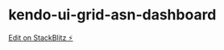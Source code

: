 # kendo-ui-grid-asn-dashboard

[Edit on StackBlitz ⚡️](https://stackblitz.com/edit/kendo-ui-grid-asn-dashboard)